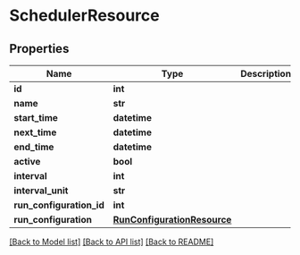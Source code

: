 # SchedulerResource

## Properties
Name | Type | Description | Notes
------------ | ------------- | ------------- | -------------
**id** | **int** |  | [optional] 
**name** | **str** |  | [optional] 
**start_time** | **datetime** |  | [optional] 
**next_time** | **datetime** |  | [optional] 
**end_time** | **datetime** |  | [optional] 
**active** | **bool** |  | [optional] 
**interval** | **int** |  | [optional] 
**interval_unit** | **str** |  | [optional] 
**run_configuration_id** | **int** |  | [optional] 
**run_configuration** | [**RunConfigurationResource**](RunConfigurationResource.md) |  | [optional] 

[[Back to Model list]](../README.md#documentation-for-models) [[Back to API list]](../README.md#documentation-for-api-endpoints) [[Back to README]](../README.md)


